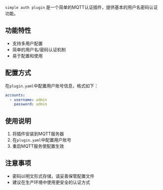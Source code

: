 `simple auth plugin` 是一个简单的MQTT认证插件，提供基本的用户名密码认证功能。

## 功能特性

- 支持多用户配置
- 简单的用户名/密码认证机制
- 易于配置和使用

## 配置方式

在`plugin.yaml`中配置用户账号信息，格式如下：

```yaml
accounts:
  - username: admin
    password: admin
```

## 使用说明

1. 将插件安装到MQTT服务器
2. 在`plugin.yaml`中配置用户账号
3. 重启MQTT服务使配置生效

## 注意事项

- 密码以明文形式存储，请妥善保管配置文件
- 建议在生产环境中使用更安全的认证方式